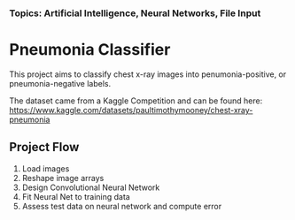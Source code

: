 ### Topics: Artificial Intelligence, Neural Networks, File Input

# Pneumonia Classifier

This project aims to classify chest x-ray images into penumonia-positive, or pneumonia-negative labels.

The dataset came from a Kaggle Competition and can be found here: https://www.kaggle.com/datasets/paultimothymooney/chest-xray-pneumonia

## Project Flow

1. Load images
2. Reshape image arrays
3. Design Convolutional Neural Network
4. Fit Neural Net to training data
5. Assess test data on neural network and compute error
